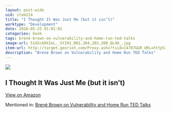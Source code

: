 ```yaml
---
layout: post-wide
uid: item214
title: "I Thought It Was Just Me (but it isn’t)"
worktype: "Development"
date: 2016-05-25 01:01:01
categories: book
tags: brené-brown-on-vulnerability-and-home-run-ted-talks
image-url: 51dSc68kIeL._SY291_BO1,204,203,200_QL40_.jpg
item-url: http://target.georiot.com/Proxy.ashx?tsid=14707&GR_URL=http%3A%2F%2Fwww.amazon.com%2FThought-Was-Just-but-isnt%2Fdp%2F1592403352%2F
description: "Brené Brown on Vulnerability and Home Run TED Talks"
---
```

<a href="http://target.georiot.com/Proxy.ashx?tsid=14707&GR_URL=http%3A%2F%2Fwww.amazon.com%2FThought-Was-Just-but-isnt%2Fdp%2F1592403352%2F" target="blank"><img src="../../../../img/thumbs/51dSc68kIeL._SY291_BO1,204,203,200_QL40_.jpg" class="prod-img"></a>
<h2>I Thought It Was Just Me (but it isn’t)</h2>
<p><a class="btn btn-primary" href="http://target.georiot.com/Proxy.ashx?tsid=14707&GR_URL=http%3A%2F%2Fwww.amazon.com%2FThought-Was-Just-but-isnt%2Fdp%2F1592403352%2F" target="blank">View on Amazon</a><p>
<p>Mentioned in: <a href="http://fourhourworkweek.com/2015/08/28/brene-brown-on-vulnerability-and-home-run-ted-talks/" target="blank">Brené Brown on Vulnerability and Home Run TED Talks</a></p>
